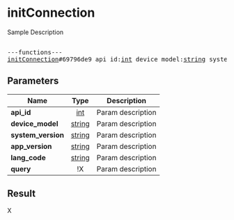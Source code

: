 # initConnection

Sample Description

<pre>

---functions---
<a href="../method/initConnection.md">initConnection</a>#69796de9 api_id:<a href="../type/int.md">int</a> device_model:<a href="../type/string.md">string</a> system_version:<a href="../type/string.md">string</a> app_version:<a href="../type/string.md">string</a> lang_code:<a href="../type/string.md">string</a> query:!X = X;
</pre>
## Parameters

| Name | Type | Description |
|------|:----:|-------------|
| **api_id** | <a href="../type/int.md">int</a> | Param description |
| **device_model** | <a href="../type/string.md">string</a> | Param description |
| **system_version** | <a href="../type/string.md">string</a> | Param description |
| **app_version** | <a href="../type/string.md">string</a> | Param description |
| **lang_code** | <a href="../type/string.md">string</a> | Param description |
| **query** | !X | Param description |

## Result

X

